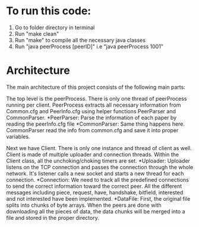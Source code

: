 # To run this code:
1. Go to folder directory in terminal
2. Run "make clean" 
3. Run "make" to compile all the necessary java classes
3. Run "java peerProcess [peerID]" i.e "java peerProcess 1001"


# Architecture 
The main architecture of this project consists of the following main parts:

The top level is the peerProcess. There is only one thread of peerProcess running per client. PeerProcess extracts all necessary information from Common.cfg and PeerInfo.cfg using helper functions PeerParser and CommonParser. 
	*PeerParser: Parse the information of each paper by reading the peerInfo.cfg file
	*CommonParser: Same thing happens here. CommonParser read the info from common.cfg and save it into proper variables. 


Next we have Client. There is only one instance and thread of client as well. Client is made of multiple uploader and connection threads. Within the Client class, all the unchoking/choking timers are set. 
	*Uploader: Uploader listens on the TCP connection and passes the connection through the whole network. It's listener calls a new socket and starts a new thread for each connection. 
	*Connection: We need to track all the predefined connections to send the correct information toward the correct peer. All the different messages including piece, request, have, handshake, bitfield, interested and not interested have been implemented. 
	*DataFile: First, the original file splits into chunks of byte arrays. When the peers are done with downloading all the pieces of data, the data chunks will be merged into a file and stored in the proper directory. 

